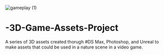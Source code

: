 ![gameplay (1)](https://user-images.githubusercontent.com/79999521/170275355-ff7c5cf6-5b09-4d5b-aea8-417252bba2ab.PNG)
# -3D-Game-Assets-Project
A series of 3D assets created thorugh #DS Max, Photoshop, and Unreal to make assets that could be used in a nature scene in a video game.
